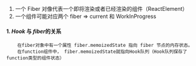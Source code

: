 1. 一个 Fiber 对像代表一个即将渲染或者已经渲染的组件（ReactElement）
2. 一个组件可能对应两个 fiber => current 和 WorkInProgress

#### 1. _Hook_ 与 *fiber*的关系

```
    在fiber对象中有一个属性 fiber.memoizedState 指向 fiber 节点的内存状态。
    在function组件中， fiber.memoizedState就指向Hook队列（Hook队列保存了function类型的组件状态）
```
